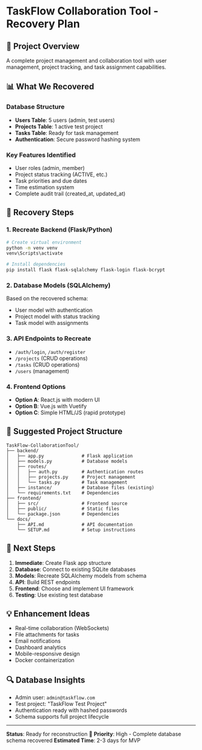 # TaskFlow Collaboration Tool - Recovery Plan

## 🎯 **Project Overview**
A complete project management and collaboration tool with user management, project tracking, and task assignment capabilities.

## 📊 **What We Recovered**

### Database Structure
- **Users Table**: 5 users (admin, test users)
- **Projects Table**: 1 active test project
- **Tasks Table**: Ready for task management
- **Authentication**: Secure password hashing system

### Key Features Identified
- User roles (admin, member)
- Project status tracking (ACTIVE, etc.)
- Task priorities and due dates
- Time estimation system
- Complete audit trail (created_at, updated_at)

## 🚀 **Recovery Steps**

### 1. Recreate Backend (Flask/Python)
```bash
# Create virtual environment
python -m venv venv
venv\Scripts\activate

# Install dependencies
pip install flask flask-sqlalchemy flask-login flask-bcrypt
```

### 2. Database Models (SQLAlchemy)
Based on the recovered schema:
- User model with authentication
- Project model with status tracking
- Task model with assignments

### 3. API Endpoints to Recreate
- `/auth/login`, `/auth/register`
- `/projects` (CRUD operations)
- `/tasks` (CRUD operations)
- `/users` (management)

### 4. Frontend Options
- **Option A**: React.js with modern UI
- **Option B**: Vue.js with Vuetify
- **Option C**: Simple HTML/JS (rapid prototype)

## 📁 **Suggested Project Structure**
```
TaskFlow-CollaborationTool/
├── backend/
│   ├── app.py              # Flask application
│   ├── models.py           # Database models
│   ├── routes/
│   │   ├── auth.py         # Authentication routes
│   │   ├── projects.py     # Project management
│   │   └── tasks.py        # Task management
│   ├── instance/           # Database files (existing)
│   └── requirements.txt    # Dependencies
├── frontend/
│   ├── src/                # Frontend source
│   ├── public/             # Static files
│   └── package.json        # Dependencies
└── docs/
    ├── API.md              # API documentation
    └── SETUP.md            # Setup instructions
```

## 🔧 **Next Steps**

1. **Immediate**: Create Flask app structure
2. **Database**: Connect to existing SQLite databases
3. **Models**: Recreate SQLAlchemy models from schema
4. **API**: Build REST endpoints
5. **Frontend**: Choose and implement UI framework
6. **Testing**: Use existing test database

## 💡 **Enhancement Ideas**
- Real-time collaboration (WebSockets)
- File attachments for tasks
- Email notifications
- Dashboard analytics
- Mobile-responsive design
- Docker containerization

## 🔍 **Database Insights**
- Admin user: `admin@taskflow.com`
- Test project: "TaskFlow Test Project"
- Authentication ready with hashed passwords
- Schema supports full project lifecycle

---

**Status**: Ready for reconstruction 🚀
**Priority**: High - Complete database schema recovered
**Estimated Time**: 2-3 days for MVP

